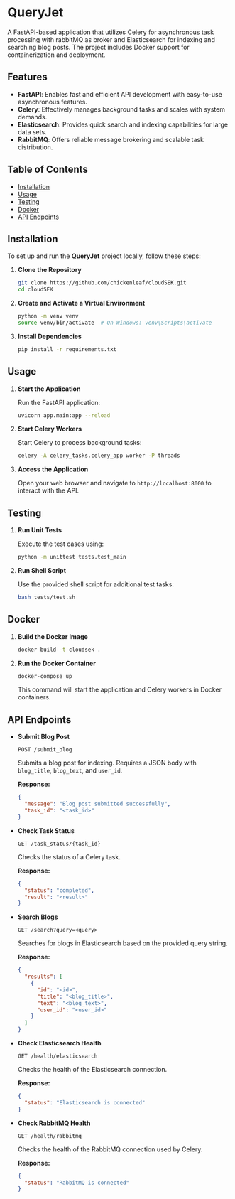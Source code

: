 # QueryJet

A FastAPI-based application that utilizes Celery for asynchronous task processing with rabbitMQ as broker and Elasticsearch for indexing and searching blog posts. The project includes Docker support for containerization and deployment.

## Features

- **FastAPI**: Enables fast and efficient API development with easy-to-use asynchronous features.
- **Celery**: Effectively manages background tasks and scales with system demands.
- **Elasticsearch**: Provides quick search and indexing capabilities for large data sets.
- **RabbitMQ**: Offers reliable message brokering and scalable task distribution.

## Table of Contents

- [Installation](#installation)
- [Usage](#usage)
- [Testing](#testing)
- [Docker](#docker)
- [API Endpoints](#api-endpoints)

## Installation

To set up and run the **QueryJet** project locally, follow these steps:

1. **Clone the Repository**

   ```bash
   git clone https://github.com/chickenleaf/cloudSEK.git
   cd cloudSEK
   ```

2. **Create and Activate a Virtual Environment**

   ```bash
   python -m venv venv
   source venv/bin/activate  # On Windows: venv\Scripts\activate
   ```

3. **Install Dependencies**

   ```bash
   pip install -r requirements.txt
   ```

## Usage

1. **Start the Application**

   Run the FastAPI application:

   ```bash
   uvicorn app.main:app --reload
   ```

2. **Start Celery Workers**

   Start Celery to process background tasks:

   ```bash
   celery -A celery_tasks.celery_app worker -P threads
   ```

3. **Access the Application**

   Open your web browser and navigate to `http://localhost:8000` to interact with the API.

## Testing

1. **Run Unit Tests**

   Execute the test cases using:

   ```bash
   python -m unittest tests.test_main
   ```

2. **Run Shell Script**

   Use the provided shell script for additional test tasks:

   ```bash
   bash tests/test.sh
   ```

## Docker

1. **Build the Docker Image**

   ```bash
   docker build -t cloudsek .
   ```

2. **Run the Docker Container**

   ```bash
   docker-compose up
   ```

   This command will start the application and Celery workers in Docker containers.

## API Endpoints

- **Submit Blog Post**

  `POST /submit_blog`

  Submits a blog post for indexing. Requires a JSON body with `blog_title`, `blog_text`, and `user_id`.

  **Response:**

  ```json
  {
    "message": "Blog post submitted successfully",
    "task_id": "<task_id>"
  }
  ```

- **Check Task Status**

  `GET /task_status/{task_id}`

  Checks the status of a Celery task.

  **Response:**

  ```json
  {
    "status": "completed",
    "result": "<result>"
  }
  ```

- **Search Blogs**

  `GET /search?query=<query>`

  Searches for blogs in Elasticsearch based on the provided query string.

  **Response:**

  ```json
  {
    "results": [
      {
        "id": "<id>",
        "title": "<blog_title>",
        "text": "<blog_text>",
        "user_id": "<user_id>"
      }
    ]
  }
  ```

- **Check Elasticsearch Health**

  `GET /health/elasticsearch`

  Checks the health of the Elasticsearch connection.

  **Response:**

  ```json
  {
    "status": "Elasticsearch is connected"
  }
  ```

- **Check RabbitMQ Health**

  `GET /health/rabbitmq`

  Checks the health of the RabbitMQ connection used by Celery.

  **Response:**

  ```json
  {
    "status": "RabbitMQ is connected"
  }
  ```


